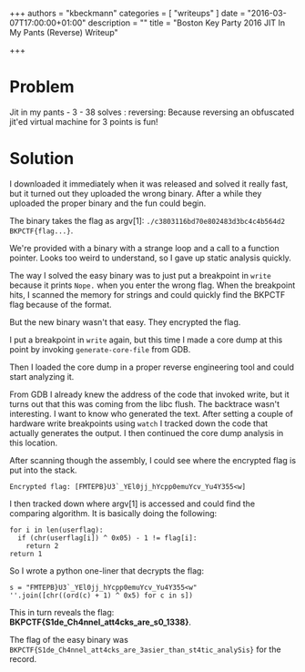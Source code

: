 +++
authors = "kbeckmann"
categories = [ "writeups" ]
date = "2016-03-07T17:00:00+01:00"
description = ""
title = "Boston Key Party 2016 JIT In My Pants (Reverse) Writeup"

+++

# Problem

Jit in my pants - 3 - 38 solves : reversing: Because reversing an obfuscated jit'ed virtual machine for 3 points is fun!

# Solution

I downloaded it immediately when it was released and solved it really fast, but it turned out they uploaded the wrong binary. After a while they uploaded the proper binary and the fun could begin.

The binary takes the flag as argv[1]: `./c3803116bd70e802483d3bc4c4b564d2 BKPCTF{flag...}`.

We're provided with a binary with a strange loop and a call to a function pointer. Looks too weird to understand, so I gave up static analysis quickly.

The way I solved the easy binary was to just put a breakpoint in `write` because it prints `Nope.` when you enter the wrong flag. When the breakpoint hits, I scanned the memory for strings and could quickly find the BKPCTF flag because of the format.

But the new binary wasn't that easy. They encrypted the flag.

I put a breakpoint in `write` again, but this time I made a core dump at this point by invoking `generate-core-file` from GDB.

Then I loaded the core dump in a proper reverse engineering tool and could start analyzing it.

From GDB I already knew the address of the code that invoked write, but it turns out that this was coming from the libc flush. The backtrace wasn't interesting. I want to know who generated the text. After setting a couple of hardware write breakpoints using `watch` I tracked down the code that actually generates the output. I then continued the core dump analysis in this location.

After scanning though the assembly, I could see where the encrypted flag is put into the stack.

~~~
Encrypted flag: [FMTEPB}U3`_YEl0jj_hYcpp0emuYcv_Yu4Y355<w]
~~~

I then tracked down where argv[1] is accessed and could find the comparing algorithm. It is basically doing the following:

~~~
for i in len(userflag):
  if (chr(userflag[i]) ^ 0x05) - 1 != flag[i]:
    return 2
return 1
~~~

So I wrote a python one-liner that decrypts the flag:

~~~
s = "FMTEPB}U3`_YEl0jj_hYcpp0emuYcv_Yu4Y355<w"
''.join([chr((ord(c) + 1) ^ 0x5) for c in s])
~~~

This in turn reveals the flag: **BKPCTF{S1de_Ch4nnel_att4cks_are_s0_1338}**.

The flag of the easy binary was `BKPCTF{S1de_Ch4nnel_att4cks_are_3asier_than_st4tic_analySis}` for the record.
